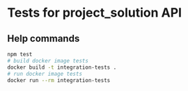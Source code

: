# Tests for project_solution API

## Help commands

```bash
npm test 
# build docker image tests
docker build -t integration-tests .
# run docker image tests
docker run --rm integration-tests
```
